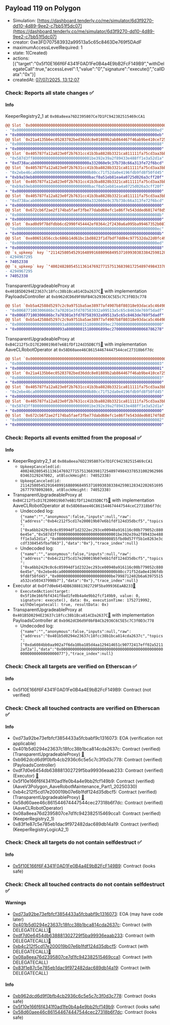 ## Payload 119 on Polygon

- Simulation: [https://dashboard.tenderly.co/me/simulator/6d3f9270-dd10-4d89-9ee2-c7bb51f5dc07](https://dashboard.tenderly.co/me/simulator/6d3f9270-dd10-4d89-9ee2-c7bb51f5dc07)
- creator: 0xe3FD707583932a99513a5c65c8463De769f5DAdF
- maximumAccessLevelRequired: 1
- state: 1(Created)
- actions: [{"target":"0x5f10E166f6F4341F0AD1Fe0B4a4E9bB2FcF149B9","withDelegateCall":true,"accessLevel":1,"value":"0","signature":"execute()","callData":"0x"}]
- createdAt: [07/07/2025, 13:12:07](https://polygonscan.com/tx/0xa405e874a0e1d7493522ae4e102a2c8235e937f66301d10114698fa5ca250a22)

### Check: Reports all state changes :white_check_mark:

#### Info


KeeperRegistry2_1 at `0x08a8eea76D2395807Ce7D1FC942382515469cCA1`
```diff
@@ Slot `0x0000000000000000000000000000000000000000000000000000000000000002` @@
- "0x00000000000000000000000000000000000000000000000000000000000000ed"
+ "0x00000000000000000000000000000000000000000000000000000000000000eb"
@@ Slot `0x21a4135b6ec05283782bed36ddc8e01889b2ab864467f46ab9be410ce725717b` @@
- "0x0000000000000000000000000000000000000000000000000000000000000088"
+ "0x0000000000000000000000000000000000000000000000000000000000000000"
@@ Slot `0x405787fa12a823e0f2b7631cc41b3ba8828b3321ca811111fa75cd3aa3bb5b55` @@
- "0x587d3ff80000000000000000000000001be392e39a2f89433e488ff1e3a52d1a"
+ "0xd738acab000000000000000000000000a332060e9c37b738c66a313fe72f6bcd"
@@ Slot `0x405787fa12a823e0f2b7631cc41b3ba8828b3321ca811111fa75cd3aa3bb5b58` @@
- "0x2ebe46ca000000000000000000000000b80cc71f52da0e4196fdb9fd8f50fd45"
+ "0xb9a59eb8000000000000000000000000bacf0a51eb81ea4a0725d026a3cff20f"
@@ Slot `0x405787fa12a823e0f2b7631cc41b3ba8828b3321ca811111fa75cd3aa3bb5bb9` @@
- "0xb9a59eb8000000000000000000000000bacf0a51eb81ea4a0725d026a3cff20f"
+ "0x0000000000000000000000000000000000000000000000000000000000000000"
@@ Slot `0x405787fa12a823e0f2b7631cc41b3ba8828b3321ca811111fa75cd3aa3bb5bba` @@
- "0xd738acab000000000000000000000000a332060e9c37b738c66a313fe72f6bcd"
+ "0x0000000000000000000000000000000000000000000000000000000000000000"
@@ Slot `0x672cb6f2ae2f174ba5faef3fbe77dabd60efc1e86f7e543dded60174f8d5c2bc` @@
- "0x000000000000000000000000000000000000000000000000000000000000008b"
+ "0x0000000000000000000000000000000000000000000000000000000000000000"
@@ Slot `0xad0d9f78dfdbb6cd2990f454442ef0364c2f2430a6a995ba99467352b087ebe1` @@
- "0x00000000000000000000000000000000000000000000000000000000000000ec"
+ "0x000000000000000000000000000000000000000000000000000000000000008b"
@@ Slot `0xe80651656ccbc686b14d61bc1bd8823f1d7bdf7dd04c977532da22d0fc498634` @@
- "0x00000000000000000000000000000000000000000000000000000000000000ed"
+ "0x0000000000000000000000000000000000000000000000000000000000000088"
@@ `s_upkeep` key `"21142580545291648991688096849537169930383384259812834220265169526777978092869".maxValidBlocknumber` @@
- 4294967295
+ 74052338
@@ `s_upkeep` key `"40024828054511361476927715751368398172548974984337853100296298603463129247002".maxValidBlocknumber` @@
- 4294967295
+ 74052338
```

TransparentUpgradeableProxy at `0x401B5D0294E23637c18fcc38b1Bca814CDa2637C`[:ghost:](https://github.com/bgd-labs/aave-address-book "GovernanceV3Polygon.PAYLOADS_CONTROLLER") with implementation PayloadsController at `0xb962dCD6d9F0bFB4Cb2936C6C5E5c7C3f0D3c778`
```diff
@@ Slot `0xb5a42588d5297c2c9a9751ba5ae38977af4907b8f80318e93daca5c46498c2f2` @@
- "0x006877100300686bc7a70201e3fd707583932a99513a5c65c8463de769f5dadf"
+ "0x006877100300686bc7a70301e3fd707583932a99513a5c65c8463de769f5dadf"
@@ Slot `0xb5a42588d5297c2c9a9751ba5ae38977af4907b8f80318e93daca5c46498c2f3` @@
- "0x000000000000000000093a800000015180006899ec2700000000000000000000"
+ "0x000000000000000000093a800000015180006899ec2700000000000068786278"
```

TransparentUpgradeableProxy at `0xB4C212f5cD17E200019b07e6B1fDf124d35DBCf5`[:ghost:](https://github.com/bgd-labs/aave-address-book "MiscPolygon.AAVE_CL_ROBOT_OPERATOR") with implementation AaveCLRobotOperator at `0x58D60aee46C861544674447544ceC27318b6f7dc`
```diff
@@ Slot `0x0000000000000000000000000000000000000000000000000000000000000002` @@
- "0x0000000000000000000000000000000000000000000000000000000000000003"
+ "0x0000000000000000000000000000000000000000000000000000000000000001"
@@ Slot `0x21a4135b6ec05283782bed36ddc8e01889b2ab864467f46ab9be410ce725717b` @@
- "0x0000000000000000000000000000000000000000000000000000000000000003"
+ "0x0000000000000000000000000000000000000000000000000000000000000000"
@@ Slot `0x405787fa12a823e0f2b7631cc41b3ba8828b3321ca811111fa75cd3aa3bb5acf` @@
- "0x2ebe46ca000000000000000000000000b80cc71f52da0e4196fdb9fd8f50fd45"
+ "0x0000000000000000000000000000000000000000000000000000000000000000"
@@ Slot `0x405787fa12a823e0f2b7631cc41b3ba8828b3321ca811111fa75cd3aa3bb5ad0` @@
- "0x587d3ff80000000000000000000000001be392e39a2f89433e488ff1e3a52d1a"
+ "0x0000000000000000000000000000000000000000000000000000000000000000"
@@ Slot `0x672cb6f2ae2f174ba5faef3fbe77dabd60efc1e86f7e543dded60174f8d5c2bc` @@
- "0x0000000000000000000000000000000000000000000000000000000000000002"
+ "0x0000000000000000000000000000000000000000000000000000000000000000"
```


### Check: Reports all events emitted from the proposal :white_check_mark:

#### Info

- KeeperRegistry2_1 at `0x08a8eea76D2395807Ce7D1FC942382515469cCA1`
  - `UpkeepCanceled(id: 40024828054511361476927715751368398172548974984337853100296298603463129247002, atBlockHeight: 74052338)`
  - `UpkeepCanceled(id: 21142580545291648991688096849537169930383384259812834220265169526777978092869, atBlockHeight: 74052338)`
- TransparentUpgradeableProxy at `0xB4C212f5cD17E200019b07e6B1fDf124d35DBCf5`[:ghost:](https://github.com/bgd-labs/aave-address-book "MiscPolygon.AAVE_CL_ROBOT_OPERATOR") with implementation AaveCLRobotOperator at `0x58D60aee46C861544674447544ceC27318b6f7dc`
  - Undecoded log: `{"name":"","anonymous":false,"inputs":null,"raw":{"address":"0xb4c212f5cd17e200019b07e6b1fdf124d35dbcf5","topics":["0xa6bb2429c0c6c05994df1d2322ec293ce00940a916116c00b779052c8806e45e","0x587d3ff80000000000000000000000001be392e39a2f89433e488ff1e3a52d1a","0x000000000000000000000000855fbd0d57ff5b1e8263e3ccdf3384545fbaf863"],"data":"0x"},"trace_index":null}`
  - Undecoded log: `{"name":"","anonymous":false,"inputs":null,"raw":{"address":"0xb4c212f5cd17e200019b07e6b1fdf124d35dbcf5","topics":["0xa6bb2429c0c6c05994df1d2322ec293ce00940a916116c00b779052c8806e45e","0x2ebe46ca000000000000000000000000b80cc71f52da0e4196fdb9fd8f50fd45","0x000000000000000000000000be7998712402b6a63975515a532ce503437998b7"],"data":"0x"},"trace_index":null}`
- Executor at `0xDf7d0e6454DB638881302729F5ba99936EaAB233`[:ghost:](https://github.com/bgd-labs/aave-address-book "AaveV2Polygon.POOL_ADMIN, AaveV3Polygon.ACL_ADMIN, GovernanceV3Polygon.EXECUTOR_LVL_1")
  - `ExecutedAction(target: 0x5f10e166f6f4341f0ad1fe0b4a4e9bb2fcf149b9, value: 0, signature: execute(), data: 0x, executionTime: 1752719992, withDelegatecall: true, resultData: 0x)`
- TransparentUpgradeableProxy at `0x401B5D0294E23637c18fcc38b1Bca814CDa2637C`[:ghost:](https://github.com/bgd-labs/aave-address-book "GovernanceV3Polygon.PAYLOADS_CONTROLLER") with implementation PayloadsController at `0xb962dCD6d9F0bFB4Cb2936C6C5E5c7C3f0D3c778`
  - Undecoded log: `{"name":"","anonymous":false,"inputs":null,"raw":{"address":"0x401b5d0294e23637c18fcc38b1bca814cda2637c","topics":["0xda6084bb0aa902a7f6da10ba185d4aa129414651c90772417eff02a52112af2a"],"data":"0x0000000000000000000000000000000000000000000000000000000000000077"},"trace_index":null}`

### Check: Check all targets are verified on Etherscan :white_check_mark:

#### Info

- 0x5f10E166f6F4341F0AD1Fe0B4a4E9bB2FcF149B9: Contract (not verified) 

### Check: Check all touched contracts are verified on Etherscan :white_check_mark:

#### Info

- 0xd73a92be73efbfcf3854433a5fcbabf9c1316073: EOA (verification not applicable)
- 0x401b5d0294e23637c18fcc38b1bca814cda2637c: Contract (verified) (TransparentUpgradeableProxy) [:ghost:](https://github.com/bgd-labs/aave-address-book "GovernanceV3Polygon.PAYLOADS_CONTROLLER")
- 0xb962dcd6d9f0bfb4cb2936c6c5e5c7c3f0d3c778: Contract (verified) (PayloadsController) 
- 0xdf7d0e6454db638881302729f5ba99936eaab233: Contract (verified) (Executor) [:ghost:](https://github.com/bgd-labs/aave-address-book "AaveV2Polygon.POOL_ADMIN, AaveV3Polygon.ACL_ADMIN, GovernanceV3Polygon.EXECUTOR_LVL_1")
- 0x5f10e166f6f4341f0ad1fe0b4a4e9bb2fcf149b9: Contract (verified) (AaveV3Polygon_AaveRobotMaintenance_Part1_20250330) 
- 0xb4c212f5cd17e200019b07e6b1fdf124d35dbcf5: Contract (verified) (TransparentUpgradeableProxy) [:ghost:](https://github.com/bgd-labs/aave-address-book "MiscPolygon.AAVE_CL_ROBOT_OPERATOR")
- 0x58d60aee46c861544674447544cec27318b6f7dc: Contract (verified) (AaveCLRobotOperator) 
- 0x08a8eea76d2395807ce7d1fc942382515469cca1: Contract (verified) (KeeperRegistry2_1) 
- 0x83f1e87c5e785eb1dac9f972482dac689db14a19: Contract (verified) (KeeperRegistryLogicA2_1) 

### Check: Check all targets do not contain selfdestruct :white_check_mark:

#### Info

- [0x5f10E166f6F4341F0AD1Fe0B4a4E9bB2FcF149B9](https://polygonscan.com/address/0x5f10E166f6F4341F0AD1Fe0B4a4E9bB2FcF149B9): Contract (looks safe)

### Check: Check all touched contracts do not contain selfdestruct :white_check_mark:

#### Warnings

- [0xd73a92be73efbfcf3854433a5fcbabf9c1316073](https://polygonscan.com/address/0xd73a92be73efbfcf3854433a5fcbabf9c1316073): EOA (may have code later)
- [0x401b5d0294e23637c18fcc38b1bca814cda2637c](https://polygonscan.com/address/0x401b5d0294e23637c18fcc38b1bca814cda2637c): Contract (with DELEGATECALL)[:ghost:](https://github.com/bgd-labs/aave-address-book "GovernanceV3Polygon.PAYLOADS_CONTROLLER")
- [0xdf7d0e6454db638881302729f5ba99936eaab233](https://polygonscan.com/address/0xdf7d0e6454db638881302729f5ba99936eaab233): Contract (with DELEGATECALL)[:ghost:](https://github.com/bgd-labs/aave-address-book "AaveV2Polygon.POOL_ADMIN, AaveV3Polygon.ACL_ADMIN, GovernanceV3Polygon.EXECUTOR_LVL_1")
- [0xb4c212f5cd17e200019b07e6b1fdf124d35dbcf5](https://polygonscan.com/address/0xb4c212f5cd17e200019b07e6b1fdf124d35dbcf5): Contract (with DELEGATECALL)[:ghost:](https://github.com/bgd-labs/aave-address-book "MiscPolygon.AAVE_CL_ROBOT_OPERATOR")
- [0x08a8eea76d2395807ce7d1fc942382515469cca1](https://polygonscan.com/address/0x08a8eea76d2395807ce7d1fc942382515469cca1): Contract (with DELEGATECALL)
- [0x83f1e87c5e785eb1dac9f972482dac689db14a19](https://polygonscan.com/address/0x83f1e87c5e785eb1dac9f972482dac689db14a19): Contract (with DELEGATECALL)

#### Info

- [0xb962dcd6d9f0bfb4cb2936c6c5e5c7c3f0d3c778](https://polygonscan.com/address/0xb962dcd6d9f0bfb4cb2936c6c5e5c7c3f0d3c778): Contract (looks safe)
- [0x5f10e166f6f4341f0ad1fe0b4a4e9bb2fcf149b9](https://polygonscan.com/address/0x5f10e166f6f4341f0ad1fe0b4a4e9bb2fcf149b9): Contract (looks safe)
- [0x58d60aee46c861544674447544cec27318b6f7dc](https://polygonscan.com/address/0x58d60aee46c861544674447544cec27318b6f7dc): Contract (looks safe)

